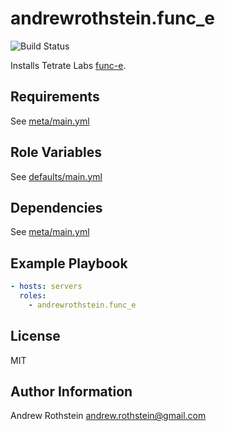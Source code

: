 andrewrothstein.func_e
=========

![Build Status](https://github.com/andrewrothstein/ansible-func_e/actions/workflows/build.yml/badge.svg)

Installs Tetrate Labs [func-e](https://github.com/tetratelabs/func-e/releases).

Requirements
------------

See [meta/main.yml](meta/main.yml)

Role Variables
--------------

See [defaults/main.yml](defaults/main.yml)

Dependencies
------------

See [meta/main.yml](meta/main.yml)

Example Playbook
----------------

```yml
- hosts: servers
  roles:
    - andrewrothstein.func_e
```

License
-------

MIT

Author Information
------------------

Andrew Rothstein <andrew.rothstein@gmail.com>

